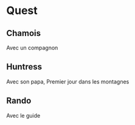 # Quest

## Chamois
Avec un compagnon

## Huntress
Avec son papa, Premier jour dans les montagnes

## Rando
Avec le guide